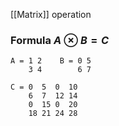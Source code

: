 [[Matrix]] operation
### Formula $A\otimes B=C$
```
A = 1 2    B = 0 5
    3 4        6 7

C = 0  5  0  10
    6  7  12 14
    0  15 0  20
    18 21 24 28
```
